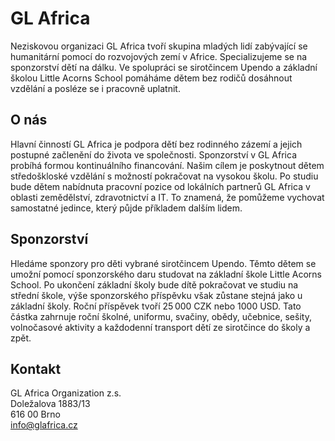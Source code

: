 # GL Africa

Nezis­ko­vou orga­ni­zaci GL Africa tvoří skupina mladých lidí zabývající se huma­nitární pomocí do rozvo­jových zemí v Afri­ce. Specia­li­zu­jeme se na spon­zor­ství dětí na dálku. Ve spolu­práci se sirotč­in­cem Upendo a základní školou Little Acorns School pomáháme dětem bez rodičů dosáh­nout vzdělání a posléze se i pracovně uplatnit.

## O nás

Hlavní činností GL Africa je podpora dětí bez rodin­ného zázemí a jejich postupné začlenění do života ve společ­nos­ti. Spon­zor­ství v GL Africa probíhá formou konti­nuál­ního finan­cování. Našim cílem je poskyt­nout dětem stře­došk­loské vzdělání s možností pokrač­o­vat na vyso­kou školu. Po studiu bude dětem nabíd­nuta pracovní pozice od lokál­ních part­nerů GL Africa v oblasti zeměděl­ství, zdra­vot­nic­tví a IT. To znamená, že pomůžeme vycho­vat samos­tatné jedin­ce, který půjde přík­la­dem dalším lidem.

## Sponzorství

Hledáme spon­zory pro děti vybrané sirotč­in­cem Upen­do. Těmto dětem se umožní pomocí spon­zor­ského daru studo­vat na základní škole Little Acorns School. Po ukonč­ení základní školy bude dítě pokrač­o­vat ve studiu na střední škole, výše spon­zor­ského přís­pěvku však zůstane stejná jako u základní školy. Roční přís­pěvek tvoří 25 000 CZK nebo 1000 USD. Tato částka zahr­nuje roční škol­né, unifor­mu, svač­i­ny, obědy, učeb­ni­ce, seši­ty, volnoč­a­sové akti­vity a každo­denní trans­port dětí ze sirotč­ince do školy a zpět.

## Kontakt

GL Africa Organization z.s.  
Doležalova 1883/13  
616 00 Brno  
info@glafrica.cz
